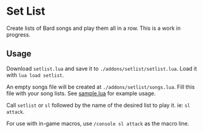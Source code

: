 # Set List

Create lists of Bard songs and play them all in a row. This is a work in progress.

## Usage

Download `setlist.lua` and save it to `./addons/setlist/setlist.lua`. Load it with `lua load setlist`.

An empty songs file will be created at `./addons/setlist/songs.lua`. Fill this file with your song lists. See [sample.lua](./sample.lua) for example usage.

Call `setlist` or `sl` followed by the name of the desired list to play it. ie: `sl attack`.

For use with in-game macros, use `/console sl attack` as the macro line.